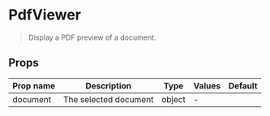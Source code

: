 # PdfViewer

> Display a PDF preview of a document.

## Props

| Prop name | Description           | Type   | Values | Default |
| --------- | --------------------- | ------ | ------ | ------- |
| document  | The selected document | object | -      |         |
